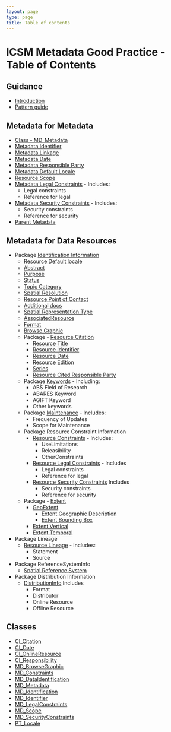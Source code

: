 ```yaml
---
layout: page
type: page
title: Table of contents
---
```

#  ICSM Metadata Good Practice - Table of Contents

## Guidance
- [Introduction](https://www.loomio.org/d/tTOvq8iC/guidanceintro)
- [Pattern guide](https://www.loomio.org/d/3IQdapFA/pattern-guide)

## Metadata for Metadata
- [Class - MD_Metadata](https://www.loomio.org/d/AniV8zO3/class-md_metadata)
- [Metadata Identifier](MetadataIdentifier)
- [Metadata Linkage](https://www.loomio.org/d/fXArOlER/md_metadata-metadata-linkage)
- [Metadata Date](https://www.loomio.org/d/c7m9GKE1/md_metadata-dateinfo)
- [Metadata Responsible Party](https://www.loomio.org/d/Z2mY9yaF/md_metadata-contact-responsible-party-)
- [Metadata Default Locale](https://www.loomio.org/d/HfkuWCaI/md_metadata-default-locale)
- [Resource Scope](https://www.loomio.org/d/6i2CwDIM/md_metadata-md_metadatascope)
- [Metadata Legal Constraints](https://www.loomio.org/d/G8d21r6z/md_metadata-md_legalconstraints-definition) - Includes:
  - Legal constraints
  - Reference for legal
- [Metadata Security Constraints](https://www.loomio.org/d/hovXfng5/md_metadata-md_securityconstraints-definition) - Includes:
  - Security constraints
  - Reference for security
- [Parent Metadata](https://www.loomio.org/d/lvQGeSKT/md_metadata-parent-metadata)

## Metadata for Data Resources
- Package [Identification Information](https://www.loomio.org/d/oqKd8GHM/class-md_dataidentification)
  - [Resource Default locale](https://www.loomio.org/d/Hx9IsE7Q/md_identification-default-locale-definition)
  - [Abstract](https://www.loomio.org/d/f2lFqJTE/md_identification-abstract-definition)
  - [Purpose](https://www.loomio.org/d/YLMjrbJs/md_identification-purpose-definition)
  - [Status](https://www.loomio.org/d/8DrQPWdH/md_identification-status-definition)
  - [Topic Category](https://www.loomio.org/d/d25q1xUO/md_identification-topic-category-definition)
  - [Spatial Resolution](https://www.loomio.org/d/SeUHYkXC/md_identification-spatial-resolution-definition)
  - [Resource Point of Contact](https://www.loomio.org/d/t6o5IsjM/md_idenitification-point_of_contact-definition)
  - [Additional docs](https://www.loomio.org/d/At7CL4Fv/md_identification-additionaldocs-definition)
  - [Spatial Representation Type](https://www.loomio.org/d/7Fjy0C4l/md_identification-spatial-representation-type-definition)
  - [AssociatedResource](https://www.loomio.org/d/HGSVeBfw/md_identification-associatedresource-definition)
  - [Format](https://www.loomio.org/d/leXqCfRS/md_identification-resourceformat-definition)
  - [Browse Graphic](https://www.loomio.org/d/MDiF0QYb/md_identification-browsegraphic-definition)
  - Package - [Resource  Citation](https://www.loomio.org/d/2mHdNrUR/md_identification-citation)
    - [Resource Title](https://www.loomio.org/d/yIYmrKV0/md_identification-citation-title-definition)
    - [Resource Identifier](https://www.loomio.org/d/g01HSKVO/md_identification-citation-indentifer-definition)
    - [Resource Date](https://www.loomio.org/d/wo72czua/md_identification-date-definition)
    - [Resource Edition](https://www.loomio.org/d/0bwIpPdO/md_identification-citation-edition-definition)
    - [Series](https://www.loomio.org/d/dCu8Swbr/md_identification-citation-series-definition)
    - [Resource Cited Responsible Party](https://www.loomio.org/d/VvqjwcIS/md_identification-citation-cited-responsible-party-definition)
  - Package [Keywords](https://www.loomio.org/d/SPHb8Vkj/md_identification-keywords-definition) - Including:
      - ABS Field of Research
      - ABARES Keyword
      - AGIFT Keyword
      - Other keywords
  - Package [Maintenance](https://www.loomio.org/d/yc8BKO3N/md_identification-maintenance-definition) - Includes:
    - Frequency of Updates
    - Scope for Maintenance
  - Package Resource Constraint Information
    - [Resource Constraints](https://www.loomio.org/d/61RkY0WK/md_identification-constraints-definition) - Includes:
      - UseLimitations
      - Releasibility
      - OtherConstraints
    - [Resource Legal Constraints](https://www.loomio.org/d/kA6QOfgR/md_identification-resourcelegalconstraints) - Includes
      - Legal constraints
      - Reference for legal
    - [Resource Security Constraints](https://www.loomio.org/d/gxbVXJdF/md_identification-resourcesecurityconstraints-definition) Includes
      - Security constraints
      - Reference for security
  - Package - [Extent](https://www.loomio.org/d/ilObJX24/md_identification-extent-definition)
    - [GeoExtent](https://www.loomio.org/d/VFGfYESU/md_identification-geoextent-definition)
      - [Extent Geographic Description](https://www.loomio.org/d/WR9u6kAL/md_identification-geoextent-description-definition)
      - [Extent Bounding Box](https://www.loomio.org/d/rzZg1mDR/md_identification-geoextent-boundbox-definition)
    - [Extent Vertical](https://www.loomio.org/d/wZKcHJgW/md_identification-vertical-extent-definition)
    - [Extent Temporal](https://www.loomio.org/d/M7qGg35u/md_identification-temporal-extent-definition) 
- Package Lineage
  - [Resource Lineage](https://www.loomio.org/d/ifwCE2kg/md_identification-resourcelineage-definition) - Includes:
    - Statement
    - Source
- Package ReferenceSystemInfo
  - [Spatial Reference System](https://www.loomio.org/d/4SliNjWE/md_metadata-md_referencesystem-definition)
- Package Distribution Information
  - [DistributionInfo](https://www.loomio.org/d/G6oHphty/md_metadata-distribution) Includes
    - Format
    - Distributor
    - Online Resource
    - Offline Resource

## Classes 
- [CI_Citation](https://www.loomio.org/d/Iei80UQH/class-ci_citation)
- [CI_Date](https://www.loomio.org/d/9Q8mJuea/class-ci_date)
- [CI_OnlineResource](https://www.loomio.org/d/rpyv8EnG/class-ci_onlineresource)
- [CI_Responsibility](https://www.loomio.org/d/r5blTcY0/class-ci_responsibility)
- [MD_BrowseGraphic](https://www.loomio.org/d/FVwTt5qo/class-md_browsegraphic)
- [MD_Constraints](https://www.loomio.org/d/TqdZp04C/class-md_constraints)
- [MD_DataIdentification](https://www.loomio.org/d/oqKd8GHM/class-md_dataidentification)
- [MD_Metadata](https://www.loomio.org/d/AniV8zO3/class-md_metadata)
- [MD_Identification](https://www.loomio.org/d/bziX9e1l/class-md_identification)
- [MD_Identifier](https://www.loomio.org/d/zlScHYdN/class-md_identifier)
- [MD_LegalConstraints](https://www.loomio.org/d/ugevCYJD/class-md_legalconstraints)
- [MD_Scope](https://www.loomio.org/d/bEL0fUhA/class-md_scope) 
- [MD_SecurityConstraints](https://www.loomio.org/d/1jaxGSgR/class-md_securityconstraints)
- [PT_Locale](https://www.loomio.org/d/Y8IlUVRL/class-pt_locale)
